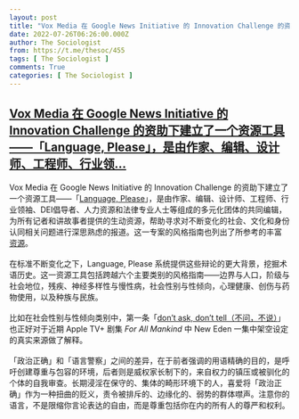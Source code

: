 ```yaml
---
layout: post
title: "Vox Media 在 Google News Initiative 的 Innovation Challenge 的资助下建立了一个资源工具——「Language, Please」，是由作家、编辑、设计师、工程师、行业领"
date: 2022-07-26T06:26:00.000Z
author: The Sociologist
from: https://t.me/thesoc/455
tags: [ The Sociologist ]
comments: True
categories: [ The Sociologist ]
---
```

<!--1658816760000-->
[Vox Media 在 Google News Initiative 的 Innovation Challenge 的资助下建立了一个资源工具——「Language, Please」，是由作家、编辑、设计师、工程师、行业领...](https://t.me/thesoc/455)
------

<div>
<p>Vox Media 在 Google News Initiative 的 Innovation Challenge 的资助下建立了一个资源工具——「<a href="https://languageplease.org/" target="_blank" rel="noopener" onclick="return confirm('Open this link?\n\n'+this.href);">Language, Please</a>」，是由作家、编辑、设计师、工程师、行业领袖、DEI倡导者、人力资源和法律专业人士等组成的多元化团体的共同编辑，为所有记者和讲故事者提供的生动资源，帮助寻求对不断变化的社会、文化和身份认同相关问题进行深思熟虑的报道。这一专案的风格指南也列出了所参考的丰富 <a href="https://languageplease.org/our-purpose/#:~:text=Essential%20resources,Association%20Style%20Guide" target="_blank" rel="noopener" onclick="return confirm('Open this link?\n\n'+this.href);">资源</a>。<br><br>在标准不断变化之下，Language, Please 系统提供这些辩论的更大背景，挖掘术语历史。这一资源工具包括跨越六个主要类别的风格指南——边界与人口，阶级与社会地位，残疾、神经多样性与慢性病，社会性别与性倾向，心理健康、创伤与药物使用，以及种族与民族。<br><br>比如在社会性别与性倾向类别中，第一条「<a href="https://languageplease.org/dont-ask-dont-tell/" target="_blank" rel="noopener" onclick="return confirm('Open this link?\n\n'+this.href);">don’t ask, don’t tell（不问，不说）</a>」也正好对于近期 Apple TV+ 剧集 <i>For All Mankind</i> 中 New Eden 一集中架空设定的真实来源做了解释。<br><br>「政治正确」和「语言警察」之间的差异，在于前者强调的用语精确的目的，是呼吁创建尊重与包容的环境，后者则是威权家长制下的，来自权力的镇压或被驯化的个体的自我审查。长期浸淫在保守的、集体的畸形环境下的人，喜爱将「政治正确」作为一种扭曲的贬义，责令被排斥的、边缘化的、弱势的群体噤声。注意你的语言，不是限缩你言论表达的自由，而是尊重包括你在内的所有人的尊严和权利。</p>
</div>
